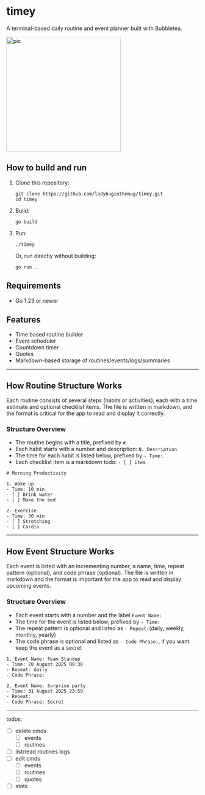 # timey

A terminal-based daily routine and event planner built with Bubbletea. 

<img width="300" height="300" alt="pic" src="https://github.com/user-attachments/assets/050f2949-8e79-4700-b6f1-7972a2127382"/>

## How to build and run

1. Clone this repository:
    ```
    git clone https://github.com/ladybuginthemug/timey.git
    cd timey
    ```

2. Build:
    ```
    go build
    ```

3. Run:
    ```
    ./timey
    ```
    Or, run directly without building:
    ```
    go run .
    ```

## Requirements

- Go 1.23 or newer

## Features

- Time based routine builder
- Event scheduler
- Countdown timer 
- Quotes
- Markdown-based storage of routines/events/logs/summaries

---
## How Routine Structure Works

 Each routine consists of several steps (habits or activities), each with a time estimate and optional checklist items. The file is written in markdown, and the format is critical for the app to read and display it correctly.

### Structure Overview

- The routine begins with a title, prefixed by `#`.
- Each habit starts with a number and description: `N. Description`
- The time for each habit is listed below, prefixed by `- Time:`.
- Each checklist item is a markdown todo: `- [ ] item`
  
```
# Morning Productivity

1. Wake up
- Time: 10 min
- [ ] Drink water
- [ ] Make the bed

2. Exercise
- Time: 30 min
- [ ] Stretching
- [ ] Cardio
```

---
## How Event Structure Works

Each event is listed with an incrementing number, a name, time, repeat pattern (optional), and code phrase (optional). The file is written in markdown and the format is important for the app to read and display upcoming events.

### Structure Overview

- Each event starts with a number and the label `Event Name:`
- The time for the event is listed below, prefixed by `- Time:`
- The repeat pattern is optional and listed as `- Repeat:`(daily, weekly, monthly, yearly)
- The code phrase is optional and listed as `- Code Phrase:`, if you want keep the event as a secret 


```
1. Event Name: Team Standup
- Time: 20 August 2025 09:30
- Repeat: daily
- Code Phrase: 

2. Event Name: Surprise party
- Time: 31 August 2025 23:59
- Repeat: 
- Code Phrase: Secret
```

---

todos:
- [ ] delete cmds
    - [ ] events
    - [ ] routines
- [ ] list/read routines logs
- [ ] edit cmds 
    - [ ] events
    - [ ] routines
    - [ ] quotes     
- [ ] stats
